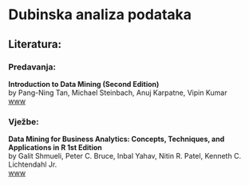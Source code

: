 # Dubinska analiza podataka

## Literatura:
### Predavanja:
__Introduction to Data Mining (Second Edition)__  
by Pang-Ning Tan, Michael Steinbach, Anuj Karpatne, Vipin Kumar  
[www](https://www-users.cse.umn.edu/~kumar001/dmbook/index.php)

### Vježbe:
__Data Mining for Business Analytics: Concepts, Techniques, and Applications in R 1st Edition__  
by Galit Shmueli, Peter C. Bruce, Inbal Yahav, Nitin R. Patel, Kenneth C. Lichtendahl Jr.  
[www](https://www.dataminingbook.com/book/r-edition)
